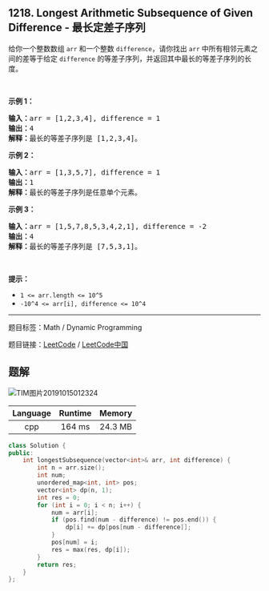 ## 1218. Longest Arithmetic Subsequence of Given Difference - 最长定差子序列

<!--If you want to use the English description, use `question.content` instead-->

<p>给你一个整数数组&nbsp;<code>arr</code>&nbsp;和一个整数&nbsp;<code>difference</code>，请你找出&nbsp;<code>arr</code>&nbsp;中所有相邻元素之间的差等于给定&nbsp;<code>difference</code>&nbsp;的等差子序列，并返回其中最长的等差子序列的长度。</p>

<p>&nbsp;</p>

<p><strong>示例 1：</strong></p>

<pre><strong>输入：</strong>arr = [1,2,3,4], difference = 1
<strong>输出：</strong>4
<strong>解释：</strong>最长的等差子序列是 [1,2,3,4]。</pre>

<p><strong>示例&nbsp;2：</strong></p>

<pre><strong>输入：</strong>arr = [1,3,5,7], difference = 1
<strong>输出：</strong>1
<strong>解释：</strong>最长的等差子序列是任意单个元素。
</pre>

<p><strong>示例 3：</strong></p>

<pre><strong>输入：</strong>arr = [1,5,7,8,5,3,4,2,1], difference = -2
<strong>输出：</strong>4
<strong>解释：</strong>最长的等差子序列是 [7,5,3,1]。
</pre>

<p>&nbsp;</p>

<p><strong>提示：</strong></p>

<ul>
	<li><code>1 &lt;= arr.length &lt;= 10^5</code></li>
	<li><code>-10^4 &lt;= arr[i], difference &lt;= 10^4</code></li>
</ul>



-----

题目标签：Math / Dynamic Programming

题目链接：[LeetCode](https://leetcode.com/problems/longest-arithmetic-subsequence-of-given-difference/description/)  /  [LeetCode中国](https://leetcode-cn.com/problems/longest-arithmetic-subsequence-of-given-difference/description/)

## 题解

![TIM图片20191015012324](https://user-images.githubusercontent.com/9983385/66770539-77223800-eeea-11e9-8559-233238a0627c.jpg)

| Language | Runtime | Memory |
|:---:|:---:|:---:|
| cpp  | 164  ms | 24.3 MB |

```cpp
class Solution {
public:
    int longestSubsequence(vector<int>& arr, int difference) {
        int n = arr.size();
        int num;
        unordered_map<int, int> pos;
        vector<int> dp(n, 1);
        int res = 0;
        for (int i = 0; i < n; i++) {
            num = arr[i];
            if (pos.find(num - difference) != pos.end()) {
                dp[i] += dp[pos[num - difference]];
            }
            pos[num] = i;
            res = max(res, dp[i]);
        }
        return res;
    }
};
```
